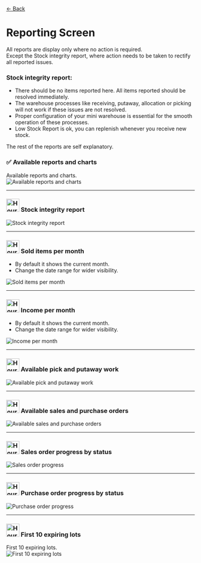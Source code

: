 [← Back](README.md)

# Reporting Screen  

All reports are display only where no action is required.  
Except the Stock integrity report, where action needs to be taken to rectify all reported issues.  

### Stock integrity report:  
- There should be no items reported here. All items reported should be resolved immediately.  
- The warehouse processes like receiving, putaway, allocation or picking will not work if these issues are not resolved.  
- Proper configuration of your mini warehouse is essential for the smooth operation of these processes.  
- Low Stock Report is ok, you can replenish whenever you receive new stock.  

The rest of the reports are self explanatory.  

  
### ✅ Available reports and charts

Available reports and charts.  
![Available reports and charts](asset/report0.png)

---

### <img src="asset/system-integration.png" alt="Hourglass icon" width="35" /> Stock integrity report

![Stock integrity report](asset/report1.png)

---

### <img src="asset/wages.png" alt="Hourglass icon" width="35" /> Sold items per month
- By default it shows the current month.
- Change the date range for wider visibility.  

![Sold items per month](asset/report2.png)

---

### <img src="asset/salary.png" alt="Hourglass icon" width="35" /> Income per month
- By default it shows the current month.
- Change the date range for wider visibility.
  
![Income per month](asset/report3.png)

---

### <img src="asset/glass-hour.png" alt="Hourglass icon" width="35" /> Available pick and putaway work
 
![Available pick and putaway work](asset/report4.png)

---

### <img src="asset/glass-hour.png" alt="Hourglass icon" width="35" /> Available sales and purchase orders
  
![Available sales and purchase orders](asset/report6.png)

---

### <img src="asset/glass-hour.png" alt="Hourglass icon" width="35" /> Sales order progress by status
  
![Sales order progress](asset/report5.png)

---

### <img src="asset/glass-hour.png" alt="Hourglass icon" width="35" /> Purchase order progress by status
  
![Purchase order progress](asset/report7.png)

---

### <img src="asset/glass-hour.png" alt="Hourglass icon" width="35" /> First 10 expiring lots

First 10 expiring lots.  
![First 10 expiring lots](asset/report8.png)
